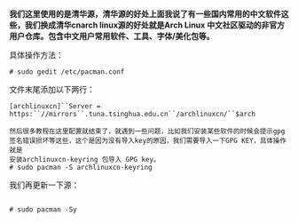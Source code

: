 **我们这里使用的是清华源，清华源的好处上面我说了有一些国内常用的中文软件这些，我们换成清华cnarch linux源的好处就是Arch Linux 中文社区驱动的非官方用户仓库。包含中文用户常用软件、工具、字体/美化包等。**

具体操作方法：

```
# sudo gedit /etc/pacman.conf
```

文件末尾添加以下两行：

```
[archlinuxcn]``Server = https:``//mirrors``.tuna.tsinghua.edu.cn``/archlinuxcn/``$arch
```

 

```
然后很多教程在这里配置就结束了，就遇到一些问题，比如我们安装某些软件的时候会提示gpg签名错误损坏等这些，这个是因为没有导入key的原因，我们需要导入一下GPG KEY，具体操作就是
安装archlinuxcn-keyring 包导入 GPG key。
# sudo pacman -S archlinuxcn-keyring
```

 我们再更新一下源：

```
 
# sudo pacman -Sy
```